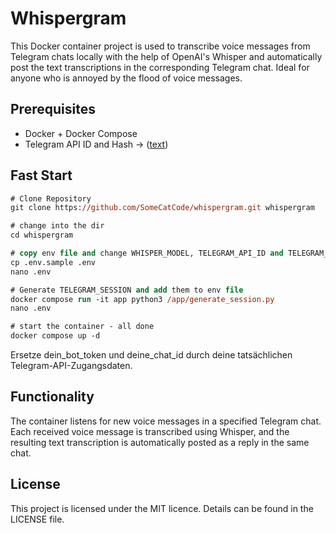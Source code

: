 # Whispergram

This Docker container project is used to transcribe voice messages from Telegram chats locally with the help of OpenAI's Whisper and automatically post the text transcriptions in the corresponding Telegram chat.
Ideal for anyone who is annoyed by the flood of voice messages.

## Prerequisites
- Docker + Docker Compose
- Telegram API ID and Hash -> ([text](https://core.telegram.org/api/obtaining_api_id))

## Fast Start
```ps
# Clone Repository
git clone https://github.com/SomeCatCode/whispergram.git whispergram

# change into the dir
cd whispergram

# copy env file and change WHISPER_MODEL, TELEGRAM_API_ID and TELEGRAM_API_HASH
cp .env.sample .env
nano .env

# Generate TELEGRAM_SESSION and add them to env file
docker compose run -it app python3 /app/generate_session.py
nano .env

# start the container - all done
docker compose up -d
```
Ersetze dein_bot_token und deine_chat_id durch deine tatsächlichen Telegram-API-Zugangsdaten.

## Functionality
The container listens for new voice messages in a specified Telegram chat. Each received voice message is transcribed using Whisper, and the resulting text transcription is automatically posted as a reply in the same chat.

## License
This project is licensed under the MIT licence. Details can be found in the LICENSE file.
